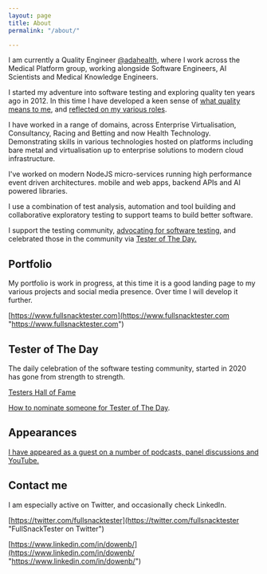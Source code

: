 ```yaml
---
layout: page
title: About
permalink: "/about/"

---
```

I am currently a Quality Engineer [@adahealth](https://twitter.com/adahealth), where I work across the Medical Platform group, working alongside Software Engineers, AI Scientists and Medical Knowledge Engineers.

I started my adventure into software testing and exploring quality ten years ago in 2012. In this time I have developed a keen sense of [what quality means to me](https://www.dowen.me.uk/what-does-quality-mean-to-me/ "What quality means to me"), and [reflected on my various roles](https://www.dowen.me.uk/when-is-a-tester-not-a-tester/ "When is a software tester not a software tester").

I have worked in a range of domains, across Enterprise Virtualisation, Consultancy, Racing and Betting and now Health Technology. Demonstrating skills in various technologies hosted on platforms including bare metal and virtualisation up to enterprise solutions to modern cloud infrastructure.

I've worked on modern NodeJS micro-services running high performance event driven architectures. mobile and web apps, backend APIs and AI powered libraries.

I use a combination of test analysis, automation and tool building and collaborative exploratory testing to support teams to build better software.

I support the testing community, [advocating for software testing](https://youtu.be/lZgtN0d9i4w "Ben talking with Karen Tests Stuff on YouTube"), and celebrated those in the community via [Tester of The Day.](https://www.testeroftheday.com "Tester of The Day")

## Portfolio

My portfolio is work in progress, at this time it is a good landing page to my various projects and social media presence. Over time I will develop it further.

[https://www.fullsnacktester.com](https://www.fullsnacktester.com "https://www.fullsnacktester.com")

## Tester of The Day

The daily celebration of the software testing community, started in 2020 has gone from  strength to strength.

[Testers Hall of Fame](https://www.testeroftheday.com "Testers Hall of Fame")

[How to nominate someone for Tester of The Day](https://www.dowen.me.uk/how-to-nominate-someone-for-testeroftheday/ "How to nominate for tester of the day").

## Appearances

[I have appeared as a guest on a number of podcasts, panel discussions and YouTube.](https://www.dowen.me.uk/appearances/)

## Contact me

I am especially active on Twitter, and occasionally check LinkedIn.

[https://twitter.com/fullsnacktester](https://twitter.com/fullsnacktester "FullSnackTester on Twitter")

[https://www.linkedin.com/in/dowenb/](https://www.linkedin.com/in/dowenb/ "https://www.linkedin.com/in/dowenb/")